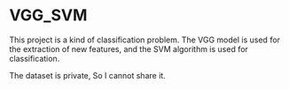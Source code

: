 # VGG_SVM

This project is a kind of classification problem. The VGG model is used for the extraction of new features, and the SVM algorithm is used for classification.

The dataset is private, So I cannot share it.
